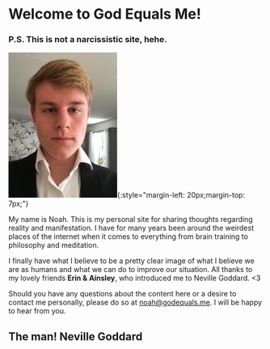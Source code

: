 # Welcome to God Equals Me!
### P.S. This is not a narcissistic site, hehe.
![Me, Noah](https://raw.githubusercontent.com/godequalsme/godequalsme.github.io/master/82866833_634219077323845_68143.jpg){:style="margin-left: 20px;margin-top: 7px;"}

My name is Noah.  This is my personal site for sharing thoughts regarding reality and manifestation.  I have for many years been around the weirdest places of the internet when it comes to everything from brain training to philosophy and meditation.  

I finally have what I believe to be a pretty clear image of what I believe we are as humans and what we can do to improve our situation.  All thanks to my lovely friends **Erin & Ainsley**, who introduced me to Neville Goddard. <3

Should you have any questions about the content here or a desire to contact me personally, please do so at noah@godequals.me.  I will be happy to hear from you.


## The man! Neville Goddard
